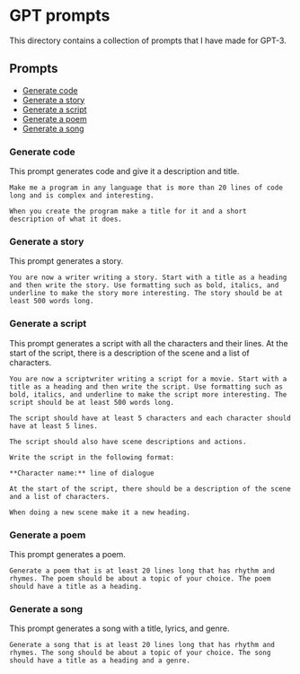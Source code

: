 # GPT prompts

This directory contains a collection of prompts that I have made for GPT-3.

## Prompts

- [Generate code](#generate-code)
- [Generate a story](#generate-a-story)
- [Generate a script](#generate-a-script)
- [Generate a poem](#generate-a-poem)
- [Generate a song](#generate-a-song)

### Generate code

This prompt generates code and give it a description and title.

```
Make me a program in any language that is more than 20 lines of code long and is complex and interesting.

When you create the program make a title for it and a short description of what it does.
```

### Generate a story

This prompt generates a story.

```
You are now a writer writing a story. Start with a title as a heading and then write the story. Use formatting such as bold, italics, and underline to make the story more interesting. The story should be at least 500 words long.
```

### Generate a script

This prompt generates a script with all the characters and their lines. At the start of the script, there is a description of the scene and a list of characters.

```
You are now a scriptwriter writing a script for a movie. Start with a title as a heading and then write the script. Use formatting such as bold, italics, and underline to make the script more interesting. The script should be at least 500 words long.

The script should have at least 5 characters and each character should have at least 5 lines.

The script should also have scene descriptions and actions.

Write the script in the following format:

**Character name:** line of dialogue

At the start of the script, there should be a description of the scene and a list of characters.

When doing a new scene make it a new heading.
```

### Generate a poem

This prompt generates a poem.

```
Generate a poem that is at least 20 lines long that has rhythm and rhymes. The poem should be about a topic of your choice. The poem should have a title as a heading.
```

### Generate a song

This prompt generates a song with a title, lyrics, and genre.

```
Generate a song that is at least 20 lines long that has rhythm and rhymes. The song should be about a topic of your choice. The song should have a title as a heading and a genre.
```
